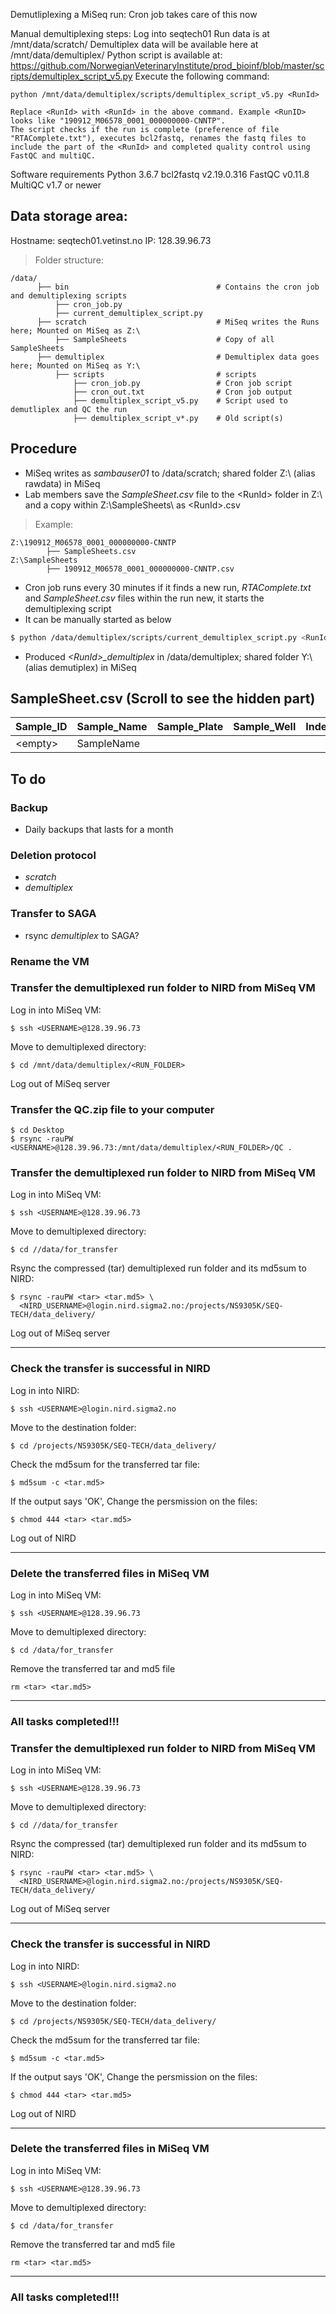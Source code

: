Demutliplexing a MiSeq run: Cron job takes care of this now

Manual demultiplexing steps:
    Log into seqtech01
    Run data is at /mnt/data/scratch/<RunId>
    Demultiplex data will be available here at /mnt/data/demultiplex/<RunId>
    Python script is available at:
    https://github.com/NorwegianVeterinaryInstitute/prod_bioinf/blob/master/scripts/demultiplex_script_v5.py
    Execute the following command:

    python /mnt/data/demultiplex/scripts/demultiplex_script_v5.py <RunId>

    Replace <RunId> with <RunId> in the above command. Example <RunID> looks like "190912_M06578_0001_000000000-CNNTP".
    The script checks if the run is complete (preference of file "RTAComplete.txt"), executes bcl2fastq, renames the fastq files to include the part of the <RunId> and completed quality control using FastQC and multiQC.

Software requirements
    Python 3.6.7
    bcl2fastq v2.19.0.316
    FastQC v0.11.8
    MultiQC v1.7
    or newer



## Data storage area:
Hostname: seqtech01.vetinst.no
IP: 128.39.96.73
> Folder structure:

    /data/
          ├── bin                                 # Contains the cron job and demultiplexing scripts
              ├── cron_job.py
              ├── current_demultiplex_script.py
          ├── scratch                             # MiSeq writes the Runs here; Mounted on MiSeq as Z:\
              ├── SampleSheets                    # Copy of all SampleSheets
          ├── demultiplex                         # Demultiplex data goes here; Mounted on MiSeq as Y:\ 
              ├── scripts                         # scripts
                  ├── cron_job.py                 # Cron job script
                  ├── cron_out.txt                # Cron job output
                  ├── demultiplex_script_v5.py    # Script used to demutliplex and QC the run
                  ├── demultiplex_script_v*.py    # Old script(s)


## Procedure
* MiSeq writes as _sambauser01_ to /data/scratch; shared folder Z:\ (alias rawdata) in MiSeq
* Lab members save the _SampleSheet.csv_ file to the \<RunId\> folder in Z:\ and a copy within Z:\SampleSheets\ as \<RunId>\.csv

> Example:

    Z:\190912_M06578_0001_000000000-CNNTP
            ├── SampleSheets.csv
    Z:\SampleSheets
            ├── 190912_M06578_0001_000000000-CNNTP.csv

* Cron job runs every 30 minutes if it finds a new run, _RTAComplete.txt_ and _SampleSheet.csv_ files within the run new, it starts the demultiplexing script
* It can be manually started as below
```bash
$ python /data/demultiplex/scripts/current_demultiplex_script.py <RunId>
```
* Produced _\<RunId\>\_demultiplex_ in /data/demultiplex; shared folder Y:\ (alias demutiplex) in MiSeq

## SampleSheet.csv (Scroll to see the hidden part)

| __Sample_ID__ | __Sample_Name__ | __Sample_Plate__ | __Sample_Well__ | __Index_Plate_Well__ | __I7_Index_ID__ | __index__ | __I5_Index_ID__ | __index__ | __Sample_Project__ | __Description__ |__Analysis__|
|-------------|------------|------------|-------------|------------|------------|------------|------------|-------------|------------|------------|------------|
| \<empty\>     | SampleName     |       |          |      | UDP0018      |  AGAGGCAACC    | UDP0018      | CTAATGATGG         | Listeria_20200101     |       |   X   |


## To do
### Backup
* Daily backups that lasts for a month

### Deletion protocol
* _scratch_
* _demultiplex_

### Transfer to SAGA
* rsync _demultiplex_ to SAGA?

### Rename the VM



### Transfer the demultiplexed run folder to NIRD from MiSeq VM
Log in into MiSeq VM:
```
$ ssh <USERNAME>@128.39.96.73
```
Move to demultiplexed directory:
```
$ cd /mnt/data/demultiplex/<RUN_FOLDER>
```
Log out of MiSeq server  

### Transfer the QC.zip file to your computer
```
$ cd Desktop
$ rsync -rauPW <USERNAME>@128.39.96.73:/mnt/data/demultiplex/<RUN_FOLDER>/QC .
```



### Transfer the demultiplexed run folder to NIRD from MiSeq VM
Log in into MiSeq VM:
```
$ ssh <USERNAME>@128.39.96.73
```
Move to demultiplexed directory:
```
$ cd //data/for_transfer
```
Rsync the compressed (tar) demultiplexed run folder and its md5sum to NIRD:
```
$ rsync -rauPW <tar> <tar.md5> \
  <NIRD_USERNAME>@login.nird.sigma2.no:/projects/NS9305K/SEQ-TECH/data_delivery/
```
Log out of MiSeq server  

------
### Check the transfer is successful in NIRD
Log in into NIRD:
```
$ ssh <USERNAME>@login.nird.sigma2.no
```
Move to the destination folder:
```
$ cd /projects/NS9305K/SEQ-TECH/data_delivery/
```
Check the md5sum for the transferred tar file:
```
$ md5sum -c <tar.md5>
```
If the output says 'OK', 
Change the persmission on the files:
```
$ chmod 444 <tar> <tar.md5>
```
Log out of NIRD

------
### Delete the transferred files in MiSeq VM
Log in into MiSeq VM:
```
$ ssh <USERNAME>@128.39.96.73
```
Move to demultiplexed directory:
```
$ cd /data/for_transfer
```
Remove the transferred tar and md5 file
```
rm <tar> <tar.md5>
```

-----
### All tasks completed!!!

<!--- Not implemented yet


Find the user's NIRD username
```
$ finger
```
Change the ownership of the files to the user
```
$ chown 
```
DATA NEED NOT BE DELETED  
--->
### Transfer the demultiplexed run folder to NIRD from MiSeq VM
Log in into MiSeq VM:
```
$ ssh <USERNAME>@128.39.96.73
```
Move to demultiplexed directory:
```
$ cd //data/for_transfer
```
Rsync the compressed (tar) demultiplexed run folder and its md5sum to NIRD:
```
$ rsync -rauPW <tar> <tar.md5> \
  <NIRD_USERNAME>@login.nird.sigma2.no:/projects/NS9305K/SEQ-TECH/data_delivery/
```
Log out of MiSeq server  

------
### Check the transfer is successful in NIRD
Log in into NIRD:
```
$ ssh <USERNAME>@login.nird.sigma2.no
```
Move to the destination folder:
```
$ cd /projects/NS9305K/SEQ-TECH/data_delivery/
```
Check the md5sum for the transferred tar file:
```
$ md5sum -c <tar.md5>
```
If the output says 'OK', 
Change the persmission on the files:
```
$ chmod 444 <tar> <tar.md5>
```
Log out of NIRD

------
### Delete the transferred files in MiSeq VM
Log in into MiSeq VM:
```
$ ssh <USERNAME>@128.39.96.73
```
Move to demultiplexed directory:
```
$ cd /data/for_transfer
```
Remove the transferred tar and md5 file
```
rm <tar> <tar.md5>
```

-----
### All tasks completed!!!

<!--- Not implemented yet


Find the user's NIRD username
```
$ finger
```
Change the ownership of the files to the user
```
$ chown 
```
DATA NEED NOT BE DELETED  
--->
